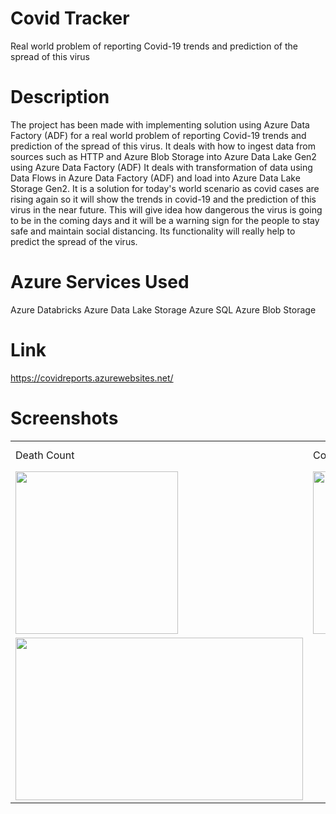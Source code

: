 # Covid Tracker
Real world problem of reporting Covid-19 trends and prediction of the spread of this virus

# Description
The project has been made with implementing solution using Azure Data Factory (ADF) for a real world problem of reporting Covid-19 trends and prediction of the spread of this virus. 
It deals with how to ingest data from sources such as HTTP and Azure Blob Storage into Azure Data Lake Gen2 using Azure Data Factory (ADF)
It deals with transformation of data using Data Flows in Azure Data Factory (ADF) and load into Azure Data Lake Storage Gen2.
It is a solution for today's world scenario as covid cases are rising again so it will show the trends in covid-19 and the prediction of this virus in the near future. This will give idea how dangerous the virus is going to be in the coming days and it will be a warning sign for the people to stay safe and maintain social distancing. Its functionality will really help to predict the spread of the virus.

# Azure Services Used
Azure Databricks
Azure Data Lake Storage
Azure SQL
Azure Blob Storage

# Link
https://covidreports.azurewebsites.net/

# Screenshots
<table>
  <tr>
    <td>Death Count</td>
     <td>Confirmed Cases</td>
     <td>New Cases</td>
    <td>Cases Count</td>
  </tr>
  <tr>
    <td><img src="https://user-images.githubusercontent.com/66421821/150181147-7fe7b729-d77f-4735-a5d2-c72ae455e60f.PNG" height="260" width="260"></td> 
    <td><img src="https://user-images.githubusercontent.com/66421821/150181555-f2b6793a-16cd-42d2-abc7-9f06dcd867c5.PNG" height="260" width="260"></td>  
    <td><img src="https://user-images.githubusercontent.com/66421821/150181630-1bef77c3-5d6b-4f7e-9a07-96f04f5e1f0c.PNG" height="260" width="260"></td>
    
  </tr>
  <tr>
    <td><img src="https://user-images.githubusercontent.com/66421821/150182311-b460d7ff-4882-455a-856b-b6acc9ac2f6b.PNG" height="260" width="460"></td>
  </tr>
 </table>
